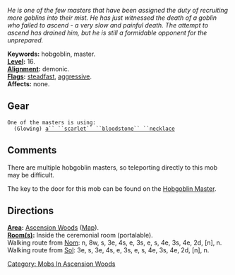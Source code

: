 *He is one of the few masters that have been assigned the duty of
recruiting more goblins into their mist. He has just witnessed the death
of a goblin who failed to ascend - a very slow and painful death. The
attempt to ascend has drained him, but he is still a formidable opponent
for the unprepared.*

**Keywords:** hobgoblin, master.  
**[Level](Level.md "wikilink"):** 16.  
**[Alignment](Alignment.md "wikilink"):** demonic.  
**[Flags](:Category:_Mob_Types.md "wikilink"):**
[steadfast](Sentinel_Mobs.md "wikilink"),
[aggressive](Aggressive_Mobs.md "wikilink").  
**Affects:** none.  

## Gear

`One of the masters is using:`  
<worn around neck>`  (Glowing) `[`a`` ``scarlet`` ``bloodstone`` ``necklace`](Bloodstone_Scarlet_Necklace.md "wikilink")

## Comments

There are multiple hobgoblin masters, so teleporting directly to this
mob may be difficult.

The key to the door for this mob can be found on the [Hobgoblin
Master](Hobgoblin_Master "wikilink").

## Directions

**[Area](:Category:_Areas.md "wikilink"):** [Ascension
Woods](:Category:_Ascension_Woods.md "wikilink")
([Map](Ascension_Woods_Map.md "wikilink")).  
**[Room(s)](:Category:_Rooms.md "wikilink"):** Inside the ceremonial
room (portalable).  
Walking route from [Nom](Nom.md "wikilink"): n, 8w, s, 3e, 4s, e, 3s, e,
s, 4e, 3s, 4e, 2d, \[n\], n.  
Walking route from [Sol](Sol.md "wikilink"): 3e, s, 3e, 4s, e, 3s, e, s,
4e, 3s, 4e, 2d, \[n\], n.  

[Category: Mobs In Ascension
Woods](Category:_Mobs_In_Ascension_Woods "wikilink")
